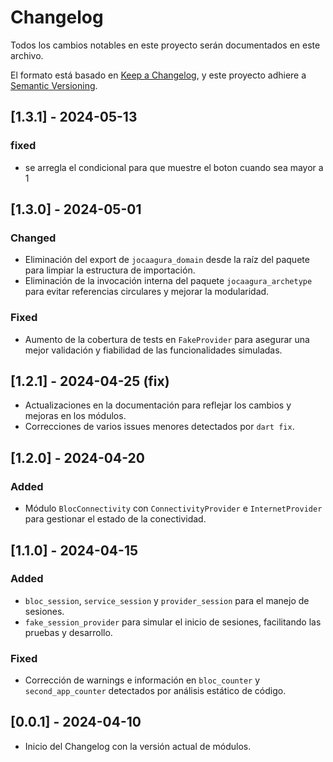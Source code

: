 # Changelog

Todos los cambios notables en este proyecto serán documentados en este archivo.

El formato está basado en [Keep a Changelog](https://keepachangelog.com/en/1.0.0/),
y este proyecto adhiere a [Semantic Versioning](https://semver.org/spec/v2.0.0.html).

## [1.3.1] - 2024-05-13
### fixed
- se arregla el condicional para que muestre el boton cuando sea mayor a 1

## [1.3.0] - 2024-05-01
### Changed
- Eliminación del export de `jocaagura_domain` desde la raíz del paquete para limpiar la estructura de importación.
- Eliminación de la invocación interna del paquete `jocaagura_archetype` para evitar referencias circulares y mejorar la modularidad.

### Fixed
- Aumento de la cobertura de tests en `FakeProvider` para asegurar una mejor validación y fiabilidad de las funcionalidades simuladas.

## [1.2.1] - 2024-04-25 (fix)
- Actualizaciones en la documentación para reflejar los cambios y mejoras en los módulos.
- Correcciones de varios issues menores detectados por `dart fix`.

## [1.2.0] - 2024-04-20
### Added
- Módulo `BlocConnectivity` con `ConnectivityProvider` e `InternetProvider` para gestionar el estado de la conectividad.

## [1.1.0] - 2024-04-15
### Added
- `bloc_session`, `service_session` y `provider_session` para el manejo de sesiones.
- `fake_session_provider` para simular el inicio de sesiones, facilitando las pruebas y desarrollo.

### Fixed
- Corrección de warnings e información en `bloc_counter` y `second_app_counter` detectados por análisis estático de código.

## [0.0.1] - 2024-04-10
- Inicio del Changelog con la versión actual de módulos.

